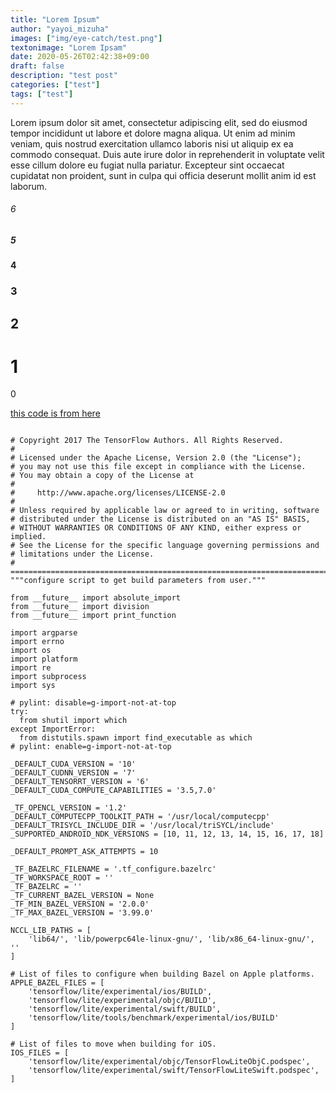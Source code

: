 ```yaml
---
title: "Lorem Ipsum"
author: "yayoi_mizuha"
images: ["img/eye-catch/test.png"]
textonimage: "Lorem Ipsam"
date: 2020-05-26T02:42:38+09:00
draft: false
description: "test post"
categories: ["test"]
tags: ["test"]
---
```


Lorem ipsum dolor sit amet, consectetur adipiscing elit, sed do eiusmod tempor incididunt ut labore et dolore magna aliqua. Ut enim ad minim veniam, quis nostrud exercitation ullamco laboris nisi ut aliquip ex ea commodo consequat. Duis aute irure dolor in reprehenderit in voluptate velit esse cillum dolore eu fugiat nulla pariatur. Excepteur sint occaecat cupidatat non proident, sunt in culpa qui officia deserunt mollit anim id est laborum.


###### 6
##### 5
#### 4
### 3
## 2
# 1
0

[this code is from here](https://github.com/ROCmSoftwarePlatform/tensorflow-upstream/blob/develop-upstream/configure.py)
```

# Copyright 2017 The TensorFlow Authors. All Rights Reserved.
#
# Licensed under the Apache License, Version 2.0 (the "License");
# you may not use this file except in compliance with the License.
# You may obtain a copy of the License at
#
#     http://www.apache.org/licenses/LICENSE-2.0
#
# Unless required by applicable law or agreed to in writing, software
# distributed under the License is distributed on an "AS IS" BASIS,
# WITHOUT WARRANTIES OR CONDITIONS OF ANY KIND, either express or implied.
# See the License for the specific language governing permissions and
# limitations under the License.
# ==============================================================================
"""configure script to get build parameters from user."""

from __future__ import absolute_import
from __future__ import division
from __future__ import print_function

import argparse
import errno
import os
import platform
import re
import subprocess
import sys

# pylint: disable=g-import-not-at-top
try:
  from shutil import which
except ImportError:
  from distutils.spawn import find_executable as which
# pylint: enable=g-import-not-at-top

_DEFAULT_CUDA_VERSION = '10'
_DEFAULT_CUDNN_VERSION = '7'
_DEFAULT_TENSORRT_VERSION = '6'
_DEFAULT_CUDA_COMPUTE_CAPABILITIES = '3.5,7.0'

_TF_OPENCL_VERSION = '1.2'
_DEFAULT_COMPUTECPP_TOOLKIT_PATH = '/usr/local/computecpp'
_DEFAULT_TRISYCL_INCLUDE_DIR = '/usr/local/triSYCL/include'
_SUPPORTED_ANDROID_NDK_VERSIONS = [10, 11, 12, 13, 14, 15, 16, 17, 18]

_DEFAULT_PROMPT_ASK_ATTEMPTS = 10

_TF_BAZELRC_FILENAME = '.tf_configure.bazelrc'
_TF_WORKSPACE_ROOT = ''
_TF_BAZELRC = ''
_TF_CURRENT_BAZEL_VERSION = None
_TF_MIN_BAZEL_VERSION = '2.0.0'
_TF_MAX_BAZEL_VERSION = '3.99.0'

NCCL_LIB_PATHS = [
    'lib64/', 'lib/powerpc64le-linux-gnu/', 'lib/x86_64-linux-gnu/', ''
]

# List of files to configure when building Bazel on Apple platforms.
APPLE_BAZEL_FILES = [
    'tensorflow/lite/experimental/ios/BUILD',
    'tensorflow/lite/experimental/objc/BUILD',
    'tensorflow/lite/experimental/swift/BUILD',
    'tensorflow/lite/tools/benchmark/experimental/ios/BUILD'
]

# List of files to move when building for iOS.
IOS_FILES = [
    'tensorflow/lite/experimental/objc/TensorFlowLiteObjC.podspec',
    'tensorflow/lite/experimental/swift/TensorFlowLiteSwift.podspec',
]



```